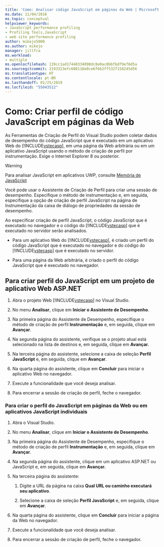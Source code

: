 ```yaml
---
title: 'Como: Analisar código JavaScript em páginas da Web | Microsoft Docs'
ms.date: 11/04/2016
ms.topic: conceptual
helpviewer_keywords:
- JavaScript performance profiling
- Profiling Tools,JavaScript
- web site performance profiling
author: mikejo5000
ms.author: mikejo
manager: jillfra
ms.workload:
- multiple
ms.openlocfilehash: 139cc1ad17448334098dc8e0ac0bbfbdf9ef6d5a
ms.sourcegitcommit: 2193323efc608118e0ce6f6b2ff532f158245d56
ms.translationtype: HT
ms.contentlocale: pt-BR
ms.lasthandoff: 01/25/2019
ms.locfileid: "55043512"
---
```

# <a name="how-to-profile-javascript-code-in-web-pages"></a>Como: Criar perfil de código JavaScript em páginas da Web

As Ferramentas de Criação de Perfil do Visual Studio podem coletar dados de desempenho do código JavaScript que é executado em um aplicativo Web do [!INCLUDE[vstecasp](../code-quality/includes/vstecasp_md.md)], em uma página da Web arbitrária ou em um aplicativo JavaScript usando o método de criação de perfil por instrumentação. Exige o Internet Explorer 8 ou posterior.

> [!WARNING]
> Para analisar JavaScript em aplicativos UWP, consulte [Memória de JavaScript](../profiling/javascript-memory.md) 

Você pode usar o Assistente de Criação de Perfil para criar uma sessão de desempenho. Especifique o método de instrumentação e, em seguida, especifique a opção de criação de perfil JavaScript na página de Instrumentação da caixa de diálogo de propriedades da sessão de desempenho.

Ao especificar criação de perfil JavaScript, o código JavaScript que é executado no navegador e o código do [!INCLUDE[vstecasp](../code-quality/includes/vstecasp_md.md)] que é executado no servidor serão analisados.

- Para um aplicativo Web do [!INCLUDE[vstecasp](../code-quality/includes/vstecasp_md.md)], é criado um perfil do código JavaScript que é executado no navegador e do código do [!INCLUDE[vstecasp](../code-quality/includes/vstecasp_md.md)] que é executado no servidor.

- Para uma página da Web arbitrária, é criado o perfil do código JavaScript que é executado no navegador.

## <a name="to-profile-javascript-in-an-aspnet-web-application-project"></a>Para criar perfil do JavaScript em um projeto de aplicativo Web ASP.NET

1. Abra o projeto Web [!INCLUDE[vstecasp](../code-quality/includes/vstecasp_md.md)] no Visual Studio.

2. No menu **Analisar**, clique em **Iniciar o Assistente de Desempenho**.

3. Na primeira página do Assistente de Desempenho, especifique o método de criação de perfil **Instrumentação** e, em seguida, clique em **Avançar**.

4. Na segunda página do assistente, verifique se o projeto atual está selecionado na lista de destinos e, em seguida, clique em **Avançar.**

5. Na terceira página do assistente, selecione a caixa de seleção **Perfil JavaScript** e, em seguida, clique em **Avançar**.

6. Na quarta página do assistente, clique em **Concluir** para iniciar o aplicativo Web no navegador.

7. Execute a funcionalidade que você deseja analisar.

8. Para encerrar a sessão de criação de perfil, feche o navegador.

### <a name="to-profile-javascript-in-individual-web-pages-or-a-javascript-applications"></a>Para criar o perfil do JavaScript em páginas da Web ou em aplicativos JavaScript individuais

1. Abra o Visual Studio.

2. No menu **Analisar**, clique em **Iniciar o Assistente de Desempenho**.

3. Na primeira página do Assistente de Desempenho, especifique o método de criação de perfil **Instrumentação** e, em seguida, clique em **Avançar**.

4. Na segunda página do assistente, clique em um aplicativo ASP.NET ou JavaScript e, em seguida, clique em **Avançar.**

5. Na terceira página do assistente:

    1. Digite a URL da página na caixa **Qual URL ou caminho executará seu aplicativo**.

    2. Selecione a caixa de seleção **Perfil JavaScript** e, em seguida, clique em **Avançar**.

6. Na quarta página do assistente, clique em **Concluir** para iniciar a página da Web no navegador.

7. Execute a funcionalidade que você deseja analisar.

8. Para encerrar a sessão de criação de perfil, feche o navegador.